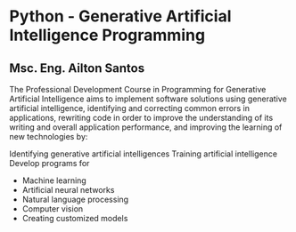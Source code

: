# Python - Generative Artificial Intelligence Programming
## Msc. Eng. Ailton Santos

The Professional Development Course in Programming for Generative Artificial Intelligence aims to implement software solutions using generative artificial intelligence, identifying and correcting common errors in applications, rewriting code in order to improve the understanding of its writing and overall application performance, and improving the learning of new technologies by:

Identifying generative artificial intelligences
Training artificial intelligence
Develop programs for
- Machine learning
- Artificial neural networks
- Natural language processing
- Computer vision
- Creating customized models 
